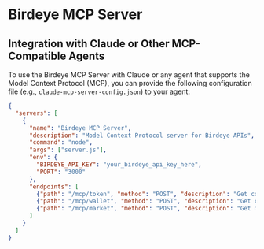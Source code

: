 # Birdeye MCP Server
## Integration with Claude or Other MCP-Compatible Agents

To use the Birdeye MCP Server with Claude or any agent that supports the Model Context Protocol (MCP), you can provide the following configuration file (e.g., `claude-mcp-server-config.json`) to your agent:

```json
{
  "servers": [
    {
      "name": "Birdeye MCP Server",
      "description": "Model Context Protocol server for Birdeye APIs",
      "command": "node",
      "args": ["server.js"],
      "env": {
        "BIRDEYE_API_KEY": "your_birdeye_api_key_here",
        "PORT": "3000"
      },
      "endpoints": [
        {"path": "/mcp/token", "method": "POST", "description": "Get comprehensive token context"},
        {"path": "/mcp/wallet", "method": "POST", "description": "Get comprehensive wallet context"},
        {"path": "/mcp/market", "method": "POST", "description": "Get market overview context"}
      ]
    }
  ]
}
```
